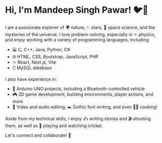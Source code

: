 # Hi, I'm Mandeep Singh Pawar! 🐦👋

I am a passionate explorer of 🌍 nature, ✨ stars, 🔭 space science, and the mysteries of the universe. I love problem-solving, especially in ⚛️ physics, and enjoy working with a variety of programming languages, including:

- 💻 C, C++, Java, Python, C#
- 🌐 HTML, CSS, Bootstrap, JavaScript, PHP
- ⚛️ React, Next.js, Vite
- 🗄️ MySQL database

I also have experience in:

- 🤖 Arduino UNO projects, including a Bluetooth-controlled vehicle
- 🎮 2D game development, building environments, player actions, and more
- 🎥 Video and audio editing, ✒️ Gothic font writing, and even 👨‍🍳 cooking!

Aside from my technical skills, I enjoy ✍️ writing stories and 🎬 shooting them, as well as 🏏 playing and watching cricket.

Let's connect and collaborate! 🤝



